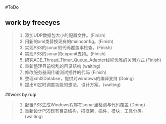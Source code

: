 #ToDo

## work by freeeyes
> 1. 添加UDP数据包大小的配置文件。(Finish)
> 2. 用新的xml类替换现有的mainconfig。(Finish)
> 3. 实现PSS的sonar的代码覆盖率检查。(Finish)
> 4. 实现PSS的sonar的cppunit支持。(Finish)
> 5. 研究ACE_Thread_Timer_Queue_Adapter线程优雅的关闭方式 (Finish)
> 6. 重新整理目前纷乱的目录结构 (waiting)
> 7. 修改服务器间传输测试插件的代码 (Finish)
> 8. 整理xml2Databse，提供对windows的编译支持 (Doing)
> 9. 提出AI定时调度功能的想法，设计方案。(waiting)

##work by ruqi
> 1. 配置PSS生成Windows程序在sonar里检测与代码覆盖 (Doing)
> 2. 重新设计PSS现有目录结构，把框架，插件，模块，工具分类。 (waiting)